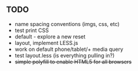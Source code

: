 TODO
-
* name spacing conventions (imgs, css, etc)
* test print CSS
* default - explore a new reset
* layout, implement LESS.js
* work on default phone/tablet/+ media query
* test layout.less (is everything pulling in?)
* <del>simple polyfill to enable HTML5 for all browsers</del>
